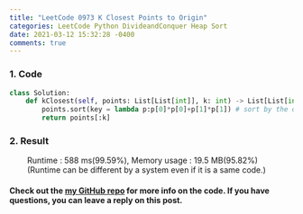 ```yaml
---
title: "LeetCode 0973 K Closest Points to Origin"
categories: LeetCode Python DivideandConquer Heap Sort
date: 2021-03-12 15:32:28 -0400
comments: true
---
```


### 1. Code
```python
class Solution:
    def kClosest(self, points: List[List[int]], k: int) -> List[List[int]]:
        points.sort(key = lambda p:p[0]*p[0]+p[1]*p[1]) # sort by the distance
        return points[:k]
```

### 2. Result
&nbsp;&nbsp;&nbsp;&nbsp;&nbsp;&nbsp;&nbsp;&nbsp;Runtime : 588 ms(99.59%), Memory usage : 19.5 MB(95.82%)  
&nbsp;&nbsp;&nbsp;&nbsp;&nbsp;&nbsp;&nbsp;&nbsp;(Runtime can be different by a system even if it is a same code.)

#### Check out the [my GitHub repo][hyuk-gh] for more info on the code. If you have questions, you can leave a reply on this post.
[hyuk-gh]: https://github.com/dlgur1994/StudyAlgorithms
